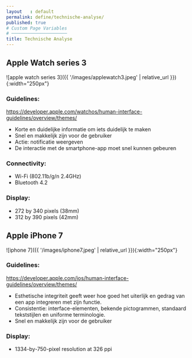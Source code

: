 ```yaml
---
layout   : default
permalink: define/technische-analyse/
published: true
# Custom Page Variables
# ─────────────────────
title: Technische Analyse
---
```



Apple Watch series 3 
---------------------
![apple watch series 3]({{ '/images/applewatch3.jpeg' | relative_url }}){:width="250px"}

### Guidelines:
https://developer.apple.com/watchos/human-interface-guidelines/overview/themes/

- Korte en duidelijke informatie om iets duidelijk te maken
- Snel en makkelijk zijn voor de gebruiker
- Actie: notificatie weergeven
- De interactie met de smartphone-app moet snel kunnen gebeuren

### Connectivity:
- Wi-Fi (802.11b/g/n 2.4GHz)
- Bluetooth 4.2

### Display:
- 272 by 340 pixels (38mm)
- 312 by 390 pixels (42mm)


Apple iPhone 7
---------------
![iphone 7]({{ '/images/iphone7.jpeg' | relative_url }}){:width="250px"}

### Guidelines:
https://developer.apple.com/ios/human-interface-guidelines/overview/themes/

- Esthetische integriteit geeft weer hoe goed het uiterlijk en gedrag van een app integreren met zijn functie. 
- Consistentie: interface-elementen, bekende pictogrammen, standaard tekststijlen en uniforme terminologie.
- Snel en makkelijk zijn voor de gebruiker

### Display:
- 1334-by-750-pixel resolution at 326 ppi
